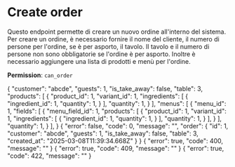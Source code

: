 # Create order

Questo endpoint permette di creare un nuovo ordine all'interno del sistema. Per creare un ordine, è necessario fornire
il nome del cliente, il numero di persone per l'ordine, se è per asporto, il tavolo. Il tavolo e il numero di persone 
non sono obbligatorie se l'ordine è per asporto. Inoltre è necessario aggiungere una lista di prodotti e menù per 
l'ordine.

**Permission**: `can_order`

<api-endpoint openapi-path="./../openapi.yaml" endpoint="/orders/" method="post">
    <request>
        <sample lang="JSON" title="Payload">
            {
                "customer": "abcde",
                "guests": 1,
                "is_take_away": false,
                "table": 3,
                "products": [
                    {
                        "product_id": 1,
                        "variant_id": 1,
                        "ingredients": [
                            {
                                "ingredient_id": 1,
                                "quantity": 1,
                            }
                        ],
                        "quantity": 1,
                    }
                ],
                "menus": [
                    {
                        "menu_id": 1,
                        "fields": [
                            {
                                "menu_field_id": 1,
                                "products": [
                                    {
                                        "product_id": 1,
                                        "variant_id": 1,
                                        "ingredients": [
                                            {
                                                "ingredient_id": 1,
                                                "quantity": 1,
                                            }
                                        ],
                                        "quantity": 1,
                                    }
                                ],
                            }
                        ],
                        "quantity": 1,
                    }
                ],
            }
        </sample>
    </request>
    <response type="200">
        <sample lang="JSON">
            {
                "error": false,
                "code": 0,
                "message": "",
                "order": {
                    "id": 1,
                    "customer": "abcde",
                    "guests": 1,
                    "is_take_away": false,
                    "table": 3,
                    "created_at": "2025-03-08T11:39:34.668Z"
                }
            }
        </sample>
    </response>
    <response type="400">
        <sample lang="JSON">
            {
                "error": true,
                "code": 400,
                "message": ""
            }
        </sample>
    </response>
    <response type="409">
        <sample lang="JSON">
            {
                "error": true,
                "code": 409,
                "message": ""
            }
        </sample>
    </response>
    <response type="422">
        <sample lang="JSON">
            {
                "error": true,
                "code": 422,
                "message": ""
            }
        </sample>
    </response>
</api-endpoint>